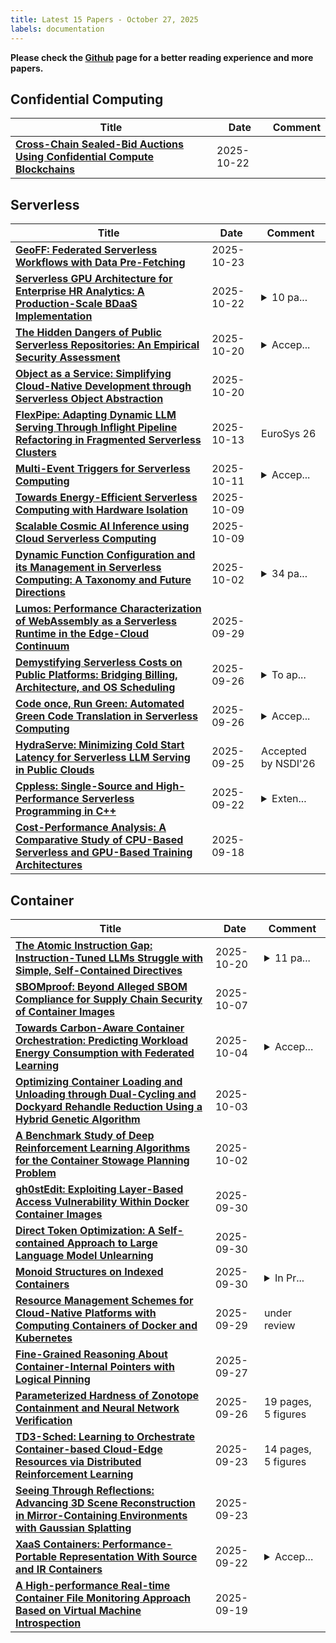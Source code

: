 ```yaml
---
title: Latest 15 Papers - October 27, 2025
labels: documentation
---
```

**Please check the [Github](https://github.com/zezhishao/MTS_Daily_ArXiv) page for a better reading experience and more papers.**

## Confidential Computing
| **Title** | **Date** | **Comment** |
| --- | --- | --- |
| **[Cross-Chain Sealed-Bid Auctions Using Confidential Compute Blockchains](http://arxiv.org/abs/2510.19491v1)** | 2025-10-22 |  |

## Serverless
| **Title** | **Date** | **Comment** |
| --- | --- | --- |
| **[GeoFF: Federated Serverless Workflows with Data Pre-Fetching](http://arxiv.org/abs/2405.13594v2)** | 2025-10-23 |  |
| **[Serverless GPU Architecture for Enterprise HR Analytics: A Production-Scale BDaaS Implementation](http://arxiv.org/abs/2510.19689v1)** | 2025-10-22 | <details><summary>10 pa...</summary><p>10 pages, 7 figures, 4 tables. Accepted to IEEE BigData 2025</p></details> |
| **[The Hidden Dangers of Public Serverless Repositories: An Empirical Security Assessment](http://arxiv.org/abs/2510.17311v1)** | 2025-10-20 | <details><summary>Accep...</summary><p>Accepted at ESORICS 2025</p></details> |
| **[Object as a Service: Simplifying Cloud-Native Development through Serverless Object Abstraction](http://arxiv.org/abs/2408.04898v2)** | 2025-10-20 |  |
| **[FlexPipe: Adapting Dynamic LLM Serving Through Inflight Pipeline Refactoring in Fragmented Serverless Clusters](http://arxiv.org/abs/2510.11938v1)** | 2025-10-13 | EuroSys 26 |
| **[Multi-Event Triggers for Serverless Computing](http://arxiv.org/abs/2505.21199v3)** | 2025-10-11 | <details><summary>Accep...</summary><p>Accepted for publishing at IC2E'25</p></details> |
| **[Towards Energy-Efficient Serverless Computing with Hardware Isolation](http://arxiv.org/abs/2510.08180v1)** | 2025-10-09 |  |
| **[Scalable Cosmic AI Inference using Cloud Serverless Computing](http://arxiv.org/abs/2501.06249v3)** | 2025-10-09 |  |
| **[Dynamic Function Configuration and its Management in Serverless Computing: A Taxonomy and Future Directions](http://arxiv.org/abs/2510.02404v1)** | 2025-10-02 | <details><summary>34 pa...</summary><p>34 pages, 2 figures, 2 tables, journal</p></details> |
| **[Lumos: Performance Characterization of WebAssembly as a Serverless Runtime in the Edge-Cloud Continuum](http://arxiv.org/abs/2510.05118v1)** | 2025-09-29 |  |
| **[Demystifying Serverless Costs on Public Platforms: Bridging Billing, Architecture, and OS Scheduling](http://arxiv.org/abs/2506.01283v2)** | 2025-09-26 | <details><summary>To ap...</summary><p>To appear in the Proceedings of the Twenty-First European Conference on Computer Systems (EuroSys '26)</p></details> |
| **[Code once, Run Green: Automated Green Code Translation in Serverless Computing](http://arxiv.org/abs/2509.22068v1)** | 2025-09-26 | <details><summary>Accep...</summary><p>Accepted at IC2E 2025</p></details> |
| **[HydraServe: Minimizing Cold Start Latency for Serverless LLM Serving in Public Clouds](http://arxiv.org/abs/2502.15524v2)** | 2025-09-25 | Accepted by NSDI'26 |
| **[Cppless: Single-Source and High-Performance Serverless Programming in C++](http://arxiv.org/abs/2401.10834v3)** | 2025-09-22 | <details><summary>Exten...</summary><p>Extended version of paper accepted at the ACM Transactions on Architecture and Code Optimization (TACO) journal</p></details> |
| **[Cost-Performance Analysis: A Comparative Study of CPU-Based Serverless and GPU-Based Training Architectures](http://arxiv.org/abs/2509.14920v1)** | 2025-09-18 |  |

## Container
| **Title** | **Date** | **Comment** |
| --- | --- | --- |
| **[The Atomic Instruction Gap: Instruction-Tuned LLMs Struggle with Simple, Self-Contained Directives](http://arxiv.org/abs/2510.17388v1)** | 2025-10-20 | <details><summary>11 pa...</summary><p>11 pages, 1 figure, 8 tables</p></details> |
| **[SBOMproof: Beyond Alleged SBOM Compliance for Supply Chain Security of Container Images](http://arxiv.org/abs/2510.05798v1)** | 2025-10-07 |  |
| **[Towards Carbon-Aware Container Orchestration: Predicting Workload Energy Consumption with Federated Learning](http://arxiv.org/abs/2510.03970v1)** | 2025-10-04 | <details><summary>Accep...</summary><p>Accepted to 2025 IEEE Smart World Congress (SWC 2025)</p></details> |
| **[Optimizing Container Loading and Unloading through Dual-Cycling and Dockyard Rehandle Reduction Using a Hybrid Genetic Algorithm](http://arxiv.org/abs/2406.08534v3)** | 2025-10-03 |  |
| **[A Benchmark Study of Deep Reinforcement Learning Algorithms for the Container Stowage Planning Problem](http://arxiv.org/abs/2510.02589v1)** | 2025-10-02 |  |
| **[gh0stEdit: Exploiting Layer-Based Access Vulnerability Within Docker Container Images](http://arxiv.org/abs/2506.08218v2)** | 2025-09-30 |  |
| **[Direct Token Optimization: A Self-contained Approach to Large Language Model Unlearning](http://arxiv.org/abs/2510.00125v1)** | 2025-09-30 |  |
| **[Monoid Structures on Indexed Containers](http://arxiv.org/abs/2509.25879v1)** | 2025-09-30 | <details><summary>In Pr...</summary><p>In Proceedings LSFA 2025, arXiv:2509.23739</p></details> |
| **[Resource Management Schemes for Cloud-Native Platforms with Computing Containers of Docker and Kubernetes](http://arxiv.org/abs/2010.10350v2)** | 2025-09-29 | under review |
| **[Fine-Grained Reasoning About Container-Internal Pointers with Logical Pinning](http://arxiv.org/abs/2509.23229v1)** | 2025-09-27 |  |
| **[Parameterized Hardness of Zonotope Containment and Neural Network Verification](http://arxiv.org/abs/2509.22849v1)** | 2025-09-26 | 19 pages, 5 figures |
| **[TD3-Sched: Learning to Orchestrate Container-based Cloud-Edge Resources via Distributed Reinforcement Learning](http://arxiv.org/abs/2509.18957v1)** | 2025-09-23 | 14 pages, 5 figures |
| **[Seeing Through Reflections: Advancing 3D Scene Reconstruction in Mirror-Containing Environments with Gaussian Splatting](http://arxiv.org/abs/2509.18956v1)** | 2025-09-23 |  |
| **[XaaS Containers: Performance-Portable Representation With Source and IR Containers](http://arxiv.org/abs/2509.17914v1)** | 2025-09-22 | <details><summary>Accep...</summary><p>Accepted at the International Conference for High Performance Computing, Networking, Storage and Analysis (SC'25)</p></details> |
| **[A High-performance Real-time Container File Monitoring Approach Based on Virtual Machine Introspection](http://arxiv.org/abs/2509.16030v1)** | 2025-09-19 |  |

